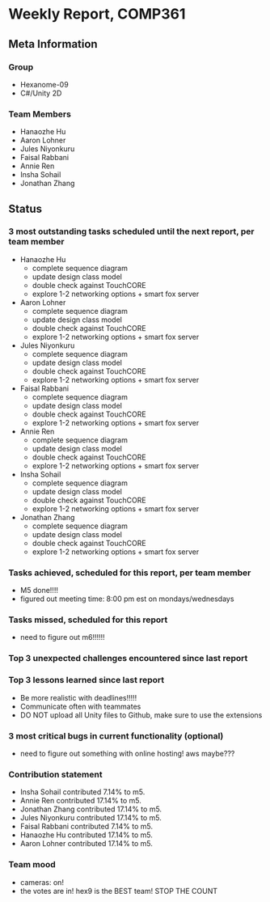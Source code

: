 # Weekly Report, COMP361

## Meta Information

### Group

 * Hexanome-09
 * C#/Unity 2D

### Team Members

 * Hanaozhe Hu
 * Aaron Lohner
 * Jules Niyonkuru
 * Faisal Rabbani
 * Annie Ren
 * Insha Sohail
 * Jonathan Zhang


## Status

### 3 most outstanding tasks scheduled until the next report, per team member

 * Hanaozhe Hu
   * complete sequence diagram
   * update design class model
   * double check against TouchCORE
   * explore 1-2 networking options + smart fox server
 * Aaron Lohner
   * complete sequence diagram
   * update design class model
   * double check against TouchCORE
   * explore 1-2 networking options + smart fox server
 * Jules Niyonkuru
   * complete sequence diagram
   * update design class model
   * double check against TouchCORE
   * explore 1-2 networking options + smart fox server
 * Faisal Rabbani
   * complete sequence diagram
   * update design class model
   * double check against TouchCORE
   * explore 1-2 networking options + smart fox server
 * Annie Ren
   * complete sequence diagram
   * update design class model
   * double check against TouchCORE
   * explore 1-2 networking options + smart fox server
 * Insha Sohail
   * complete sequence diagram
   * update design class model
   * double check against TouchCORE
   * explore 1-2 networking options + smart fox server
 * Jonathan Zhang
   * complete sequence diagram
   * update design class model
   * double check against TouchCORE
   * explore 1-2 networking options + smart fox server

### Tasks achieved, scheduled for this report, per team member
   * M5 done!!!!
   * figured out meeting time: 8:00 pm est on mondays/wednesdays
   
### Tasks missed, scheduled for this report 
   * need to figure out m6!!!!!!

### Top 3 unexpected challenges encountered since last report

### Top 3 lessons learned since last report
   * Be more realistic with deadlines!!!!!
   * Communicate often with teammates
   * DO NOT upload all Unity files to Github, make sure to use the extensions

### 3 most critical bugs in current functionality (optional)
   * need to figure out something with online hosting! aws maybe???

### Contribution statement
   * Insha Sohail contributed 7.14% to m5.
   * Annie Ren contributed 17.14% to m5.
   * Jonathan Zhang contributed 17.14% to m5.
   * Jules Niyonkuru contributed 17.14% to m5.
   * Faisal Rabbani contributed 7.14% to m5.
   * Hanaozhe Hu contributed 17.14% to m5.
   * Aaron Lohner contributed 17.14% to m5.
   

### Team mood

   * cameras: on! 
   * the votes are in! hex9 is the BEST team! STOP THE COUNT
